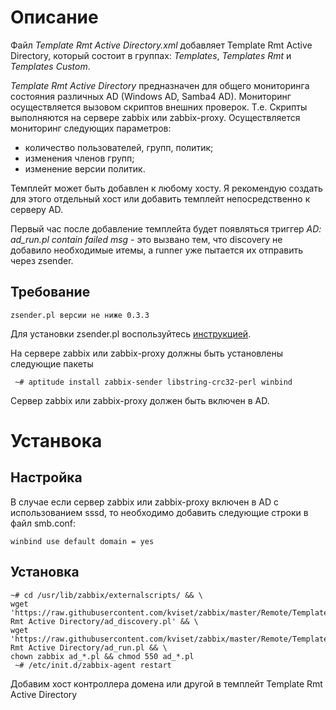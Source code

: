 # Описание

Файл *Template Rmt Active Directory.xml* добавляет Template Rmt Active Directory, который состоит в группах: *Templates*, 
*Templates Rmt* и *Templates Custom*.

*Template Rmt Active Directory* предназначен для общего мониторинга состояния различных AD (Windows AD, Samba4 AD). Мониторинг 
осуществляется вызовом скриптов внешних проверок. Т.е. Скрипты выполняются на сервере zabbix или zabbix-proxy. Осуществляется 
мониторинг следующих параметров:
- количество пользователей, групп, политик;
- изменения членов групп;
- изменение версии политик.

Темплейт может быть добавлен к любому хосту. Я рекомендую создать для этого отдельный хост или добавить темплейт непосредственно 
к серверу AD.

Первый час после добавление темплейта будет появляться триггер *AD: ad_run.pl contain failed msg* - это вызвано тем, что discovery 
не добавило необходимые итемы, а runner уже пытается их отправить через zsender.

## Требование

```
zsender.pl версии не ниже 0.3.3
```
Для установки zsender.pl воспользуйтесь [инструкцией](https://github.com/kviset/zabbix/tree/master/Linux%20App).

На сервере zabbix или zabbix-proxy должны быть установлены следующие пакеты
```
 ~# aptitude install zabbix-sender libstring-crc32-perl winbind
```

Сервер zabbix или zabbix-proxy должен быть включен в AD.

# Устанвока
## Настройка

В случае если сервер zabbix или zabbix-proxy включен в AD с использованием sssd, то необходимо добавить следующие строки в файл smb.conf:
```
winbind use default domain = yes
```
## Установка
```
~# cd /usr/lib/zabbix/externalscripts/ && \
wget 'https://raw.githubusercontent.com/kviset/zabbix/master/Remote/Template Rmt Active Directory/ad_discovery.pl' && \
wget 'https://raw.githubusercontent.com/kviset/zabbix/master/Remote/Template Rmt Active Directory/ad_run.pl && \
chown zabbix ad_*.pl && chmod 550 ad_*.pl
 ~# /etc/init.d/zabbix-agent restart
```

Добавим хост контроллера домена или другой в темплейт Template Rmt Active Directory
